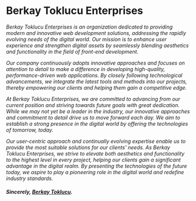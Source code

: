 
# Berkay Toklucu Enterprises


*Berkay Toklucu Enterprises is an organization dedicated to providing modern and innovative web development solutions, addressing the rapidly evolving needs of the digital world. Our mission is to enhance user experience and strengthen digital assets by seamlessly blending aesthetics and functionality in the field of front-end development.*

*Our company continuously adopts innovative approaches and focuses on attention to detail to make a difference in developing high-quality, performance-driven web applications. By closely following technological advancements, we integrate the latest tools and methods into our projects, thereby empowering our clients and helping them gain a competitive edge.*

*At Berkay Toklucu Enterprises, we are committed to advancing from our current position and striving towards future goals with great dedication. While we may not yet be a leader in the industry, our innovative approaches and commitment to detail drive us to move forward each day. We aim to establish a strong presence in the digital world by offering the technologies of tomorrow, today.*

*Our user-centric approach and continually evolving expertise enable us to provide the most suitable solutions for our clients' needs. As Berkay Toklucu Enterprises, we strive to elevate both aesthetics and functionality to the highest level in every project, helping our clients gain a significant advantage in the digital realm. By presenting the technologies of the future today, we aspire to play a pioneering role in the digital world and redefine industry standards.*




#### ***Sincerely, [Berkay Toklucu](https://github.com/BerkayToklucu).***

  
###







  
